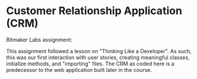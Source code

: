 Customer Relationship Application (CRM)
=================================

Bitmaker Labs assignment:

This assignment followed a lesson on "Thinking Like a Developer". As such, this was our first interaction with user stories, creating meaningful classes, initialize methods, and "importing" files.
The CRM as coded here is a predecessor to the web application built later in the course.
